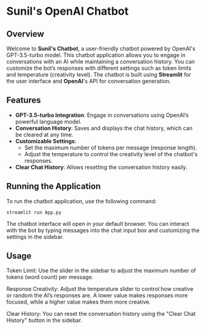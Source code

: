 # Sunil's OpenAI Chatbot

## Overview

Welcome to **Sunil's Chatbot**, a user-friendly chatbot powered by OpenAI's GPT-3.5-turbo model. This chatbot application allows you to engage in conversations with an AI while maintaining a conversation history. You can customize the bot’s responses with different settings such as token limits and temperature (creativity level). The chatbot is built using **Streamlit** for the user interface and **OpenAI**'s API for conversation generation.

## Features

- **GPT-3.5-turbo Integration**: Engage in conversations using OpenAI’s powerful language model.
- **Conversation History**: Saves and displays the chat history, which can be cleared at any time.
- **Customizable Settings**: 
  - Set the maximum number of tokens per message (response length).
  - Adjust the temperature to control the creativity level of the chatbot's responses.
- **Clear Chat History**: Allows resetting the conversation history easily.

## Running the Application

To run the chatbot application, use the following command:
```
streamlit run App.py
```

The chatbot interface will open in your default browser. You can interact with the bot by typing messages into the chat input box and customizing the settings in the sidebar.

## Usage

Token Limit: Use the slider in the sidebar to adjust the maximum number of tokens (word count) per message.

Response Creativity: Adjust the temperature slider to control how creative or random the AI’s responses are. A lower value
makes responses more focused, while a higher value makes them more creative.

Clear History: You can reset the conversation history using the "Clear Chat History" button in the sidebar.


